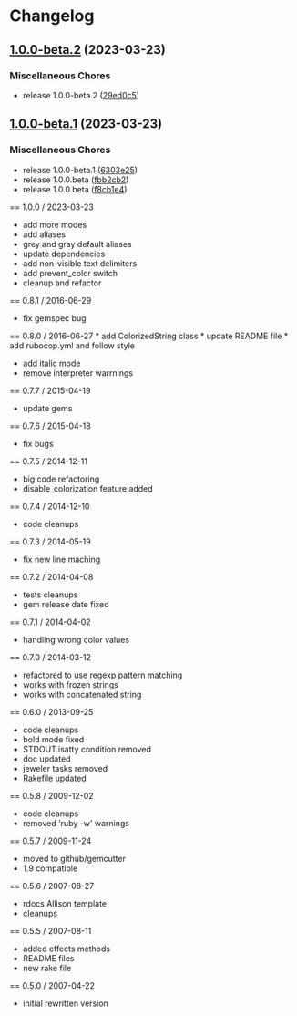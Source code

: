 # Changelog

## [1.0.0-beta.2](https://github.com/fazibear/colorize/compare/v1.0.0-beta.1...v1.0.0-beta.2) (2023-03-23)


### Miscellaneous Chores

* release 1.0.0-beta.2 ([29ed0c5](https://github.com/fazibear/colorize/commit/29ed0c5ae97a9a66e4af7e376e2b2a937eaf024d))

## [1.0.0-beta.1](https://github.com/fazibear/colorize/compare/v0.8.1...v1.0.0-beta.1) (2023-03-23)


### Miscellaneous Chores

* release 1.0.0-beta.1 ([6303e25](https://github.com/fazibear/colorize/commit/6303e257690cfa7b3efbf11993a4cd75418b5d5e))
* release 1.0.0.beta ([fbb2cb2](https://github.com/fazibear/colorize/commit/fbb2cb25ff17e9f46ca7fc9b8173414b0f8df7db))
* release 1.0.0.beta ([f8cb1e4](https://github.com/fazibear/colorize/commit/f8cb1e4033150143918f45663b74c5a574ca372b))

== 1.0.0 / 2023-03-23
  * add more modes
  * add aliases
  * grey and gray default aliases
  * update dependencies
  * add non-visible text delimiters
  * add prevent_color switch
  * cleanup and refactor

== 0.8.1 / 2016-06-29
  * fix gemspec bug

== 0.8.0 / 2016-06-27
	* add ColorizedString class
	* update README file
	* add rubocop.yml and follow style
  * add italic mode
  * remove interpreter warrnings

== 0.7.7 / 2015-04-19
  * update gems

== 0.7.6 / 2015-04-18
  * fix bugs

== 0.7.5 / 2014-12-11
  * big code refactoring
  * disable_colorization feature added

== 0.7.4 / 2014-12-10
  * code cleanups

== 0.7.3 / 2014-05-19
  * fix new line maching

== 0.7.2 / 2014-04-08
  * tests cleanups
  * gem release date fixed

== 0.7.1 / 2014-04-02
  * handling wrong color values

== 0.7.0 / 2014-03-12
  * refactored to use regexp pattern matching
  * works with frozen strings
  * works with concatenated string

== 0.6.0 / 2013-09-25
  * code cleanups
  * bold mode fixed
  * STDOUT.isatty condition removed
  * doc updated
  * jeweler tasks removed
  * Rakefile updated

== 0.5.8 / 2009-12-02
  * code cleanups
  * removed 'ruby -w' warnings

== 0.5.7 / 2009-11-24
  * moved to github/gemcutter
  * 1.9 compatible

== 0.5.6 / 2007-08-27
  * rdocs Allison template
  * cleanups

== 0.5.5 / 2007-08-11
  * added effects methods
  * README files
  * new rake file

== 0.5.0 / 2007-04-22
  * initial rewritten version
